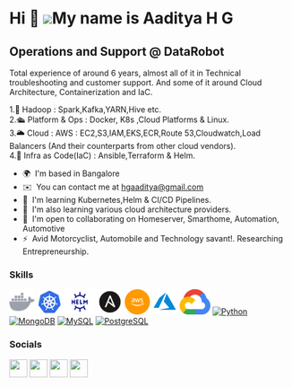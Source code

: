 Hi 👋 ![](https://user-images.githubusercontent.com/18350557/176309783-0785949b-9127-417c-8b55-ab5a4333674e.gif)My name is Aaditya H G
===================================================================================================================================

Operations and Support @ DataRobot
----------------------------------

Total experience of around 6 years, almost all of it in Technical troubleshooting and customer support. And some of it around Cloud Architecture, Containerization and IaC.

1.🐘 Hadoop : Spark,Kafka,YARN,Hive etc.  
2.🛳 Platform & Ops : Docker, K8s ,Cloud Platforms & Linux.  
3.🌥️ Cloud : AWS : EC2,S3,IAM,EKS,ECR,Route 53,Cloudwatch,Load Balancers (And their counterparts from other cloud vendors).    
4.🔧 Infra as Code(IaC) : Ansible,Terraform & Helm.

* 🌍  I'm based in Bangalore
* ✉️  You can contact me at [hgaaditya@gmail.com](mailto:hgaaditya@gmail.com)
* 🧠  I'm learning Kubernetes,Helm & CI/CD Pipelines.
* 🧠  I'm also learning various cloud architecture providers.
* 🤝  I'm open to collaborating on Homeserver, Smarthome, Automation, Automotive
* ⚡  Avid Motorcyclist, Automobile and Technology savant!. Researching Entrepreneurship.

### Skills


<p align="left">
<a href="https://www.docker.com/" target="_blank" rel="noreferrer"><img src="https://github.com/danielcranney/profileme-dev/blob/main/public/icons/skills/docker.svg" width="45" height="45" alt="Figma" /></a>
<a href="https://kubernetes.io/" target="_blank" rel="noreferrer"><img src="https://github.com/hgaaditya/hgaaditya/blob/main/icons/k8s.png" width="45" height="45" alt="Figma" /></a>
<a href="https://helm.sh/" target="_blank" rel="noreferrer"><img src="https://github.com/hgaaditya/hgaaditya/blob/main/icons/helm2.png" width="55" height="45" alt="Figma" /></a>
<a href="https://www.ansible.com/" target="_blank" rel="noreferrer"><img src="https://github.com/hgaaditya/hgaaditya/blob/main/icons/ansible.png" width="45" height="45" alt="Figma" /></a>  
<a href="https://aws.amazon.com/" target="_blank" rel="noreferrer"><img src="https://github.com/hgaaditya/hgaaditya/blob/main/icons/aws.png" width="45" height="45" alt="Figma" /></a> 
<a href="https://azure.microsoft.com/en-us" target="_blank" rel="noreferrer"><img src="https://github.com/hgaaditya/hgaaditya/blob/main/icons/azure.svg" width="45" height="45" alt="Figma" /></a>
<a href="https://cloud.google.com/?hl=en" target="_blank" rel="noreferrer"><img src="https://github.com/hgaaditya/hgaaditya/blob/main/icons/gcp.png" width="55" height="45" alt="Figma" /></a>
<a href="https://www.python.org/" target="_blank" rel="noreferrer"><img src="https://raw.githubusercontent.com/danielcranney/readme-generator/main/public/icons/skills/python-colored.svg" width="45" height="45" alt="Python" /></a>
<a href="https://www.mongodb.com/" target="_blank" rel="noreferrer"><img src="https://raw.githubusercontent.com/danielcranney/readme-generator/main/public/icons/skills/mongodb-colored.svg" width="45" height="45" alt="MongoDB" /></a>
<a href="https://www.mysql.com/" target="_blank" rel="noreferrer"><img src="https://raw.githubusercontent.com/danielcranney/readme-generator/main/public/icons/skills/mysql-colored.svg" width="45" height="45" alt="MySQL" /></a>
<a href="https://www.postgresql.org/" target="_blank" rel="noreferrer"><img src="https://raw.githubusercontent.com/danielcranney/readme-generator/main/public/icons/skills/postgresql-colored.svg" width="45" height="45" alt="PostgreSQL" /></a>
</p>



### Socials

<p align="left"> <a href="https://www.github.com/hgaaditya" target="_blank" rel="noreferrer"><img src="https://raw.githubusercontent.com/danielcranney/readme-generator/main/public/icons/socials/github-dark.svg" width="32" height="32" /></a> <a href="https://www.linkedin.com/in/hgaaditya" target="_blank" rel="noreferrer"><img src="https://raw.githubusercontent.com/danielcranney/readme-generator/main/public/icons/socials/linkedin.svg" width="32" height="32" /></a> <a href="http://www.medium.com/hgaaditya" target="_blank" rel="noreferrer"><img src="https://raw.githubusercontent.com/danielcranney/readme-generator/main/public/icons/socials/medium-dark.svg" width="32" height="32" /></a> <a href="https://www.twitter.com/hgaaditya" target="_blank" rel="noreferrer"><img src="https://raw.githubusercontent.com/danielcranney/readme-generator/main/public/icons/socials/twitter-dark.svg" width="32" height="32" /></a></p>
